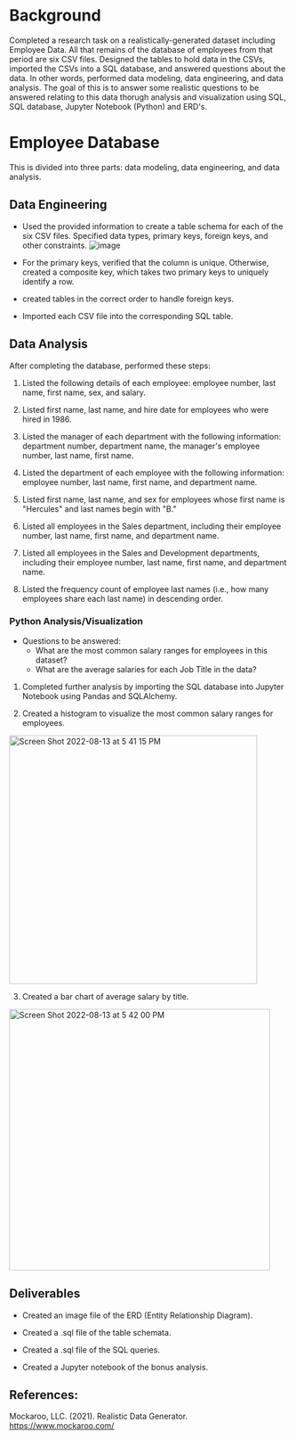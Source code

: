 # Background

Completed a research task on a realistically-generated dataset including Employee Data. All that remains of the database of employees from that period are six CSV files. Designed the tables to hold data in the CSVs, imported the CSVs into a SQL database, and answered questions about the data. In other words, performed data modeling, data engineering, and data analysis. The goal of this is to answer some realistic questions to be answered relating to this data thorugh analysis and visualization using SQL, SQL database, Jupyter Notebook (Python) and ERD's.

# Employee Database

 This is divided into three parts: data modeling, data engineering, and data analysis.

## Data Engineering

 - Used the provided information to create a table schema for each of the six CSV files. Specified data types, primary keys, foreign keys, and other constraints.
![image](https://user-images.githubusercontent.com/91276925/184511727-45973327-8c02-4e08-8025-dafa5141dcd4.png)

 - For the primary keys, verified that the column is unique. Otherwise, created a composite key, which takes two primary keys to uniquely identify a row.

 - created tables in the correct order to handle foreign keys.

 - Imported each CSV file into the corresponding SQL table.
 
## Data Analysis
After completing the database, performed these steps:

1) Listed the following details of each employee: employee number, last name, first name, sex, and salary.

2) Listed first name, last name, and hire date for employees who were hired in 1986.

3) Listed the manager of each department with the following information: department number, department name, the manager's employee number, last name, first name.

4) Listed the department of each employee with the following information: employee number, last name, first name, and department name.

5) Listed first name, last name, and sex for employees whose first name is "Hercules" and last names begin with "B."

6) Listed all employees in the Sales department, including their employee number, last name, first name, and department name.

7) Listed all employees in the Sales and Development departments, including their employee number, last name, first name, and department name.

8) Listed the frequency count of employee last names (i.e., how many employees share each last name) in descending order.

### Python Analysis/Visualization

- Questions to be answered:
  - What are the most common salary ranges for employees in this dataset?
  - What are the average salaries for each Job Title in the data?

1) Completed further analysis by importing the SQL database into Jupyter Notebook using Pandas and SQLAlchemy.

2) Created a histogram to visualize the most common salary ranges for employees.
<img width="446" alt="Screen Shot 2022-08-13 at 5 41 15 PM" src="https://user-images.githubusercontent.com/91276925/184511688-1d74f08f-6f00-4356-ae24-206bf2418c07.png">

3) Created a bar chart of average salary by title.
<img width="469" alt="Screen Shot 2022-08-13 at 5 42 00 PM" src="https://user-images.githubusercontent.com/91276925/184511692-47cca32e-e767-42f9-b3a5-a4aae6e02382.png">

## Deliverables

 - Created an image file of the ERD (Entity Relationship Diagram).

 - Created a .sql file of the table schemata.

 - Created a .sql file of the SQL queries.

 - Created a Jupyter notebook of the bonus analysis.

## References:

Mockaroo, LLC. (2021). Realistic Data Generator. https://www.mockaroo.com/
